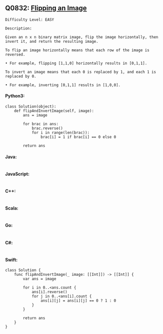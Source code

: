## Q0832: [Flipping an Image](https://leetcode.com/problems/flipping-an-image/)

```
Difficulty Level: EASY
```

```
Description:

Given an n x n binary matrix image, flip the image horizontally, then invert it, and return the resulting image.

To flip an image horizontally means that each row of the image is reversed.

• For example, flipping [1,1,0] horizontally results in [0,1,1].

To invert an image means that each 0 is replaced by 1, and each 1 is replaced by 0.

• For example, inverting [0,1,1] results in [1,0,0].
```

#### Python3:

```
class Solution(object):
    def flipAndInvertImage(self, image):
        ans = image
    
        for brac in ans:
            brac.reverse()
            for i in range(len(brac)):
                brac[i] = 1 if brac[i] == 0 else 0
        
        return ans
```

#### Java:

```

```

#### JavaScript:

```

```

#### C++:

```

```

#### Scala:

```

```

#### Go:

```

```

#### C#:

```

```

#### Swift:

```
class Solution {
    func flipAndInvertImage(_ image: [[Int]]) -> [[Int]] {
        var ans = image
    
        for i in 0..<ans.count {
            ans[i].reverse()
            for j in 0..<ans[i].count {
                ans[i][j] = ans[i][j] == 0 ? 1 : 0
            }
        }
        
        return ans
    }
}
```